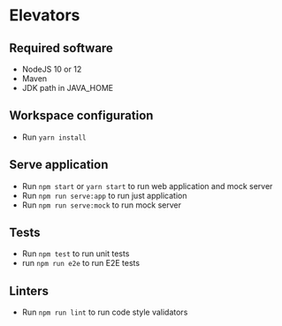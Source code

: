 # Elevators

## Required software

- NodeJS 10 or 12
- Maven
- JDK path in JAVA_HOME

## Workspace configuration

- Run `yarn install`

## Serve application

- Run `npm start` or `yarn start` to run web application and mock server
- Run `npm run serve:app` to run just application
- Run `npm run serve:mock` to run mock server

## Tests

- Run `npm test` to run unit tests
- run `npm run e2e` to run E2E tests

## Linters

- Run `npm run lint` to run code style validators


